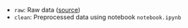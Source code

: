 - `raw`: Raw data ([source](http://dl.raabindata.com/WBC/Cropped_double_labeled/))
- `clean`: Preprocessed data using notebook `notebook.ipynb`